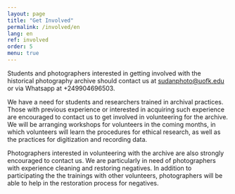 ```yaml
---
layout: page
title: "Get Involved"
permalink: /involved/en
lang: en
ref: involved
order: 5
menu: true
---
```


Students and photographers interested in getting involved with the historical photography archive should contact us at <sudanphoto@uofk.edu> or via Whatsapp at +249904696503.

We have a need for students and researchers trained in archival practices. Those with previous experience or interested in acquiring such experience are encouraged to contact us to get involved in volunteering for the archive. We will be arranging workshops for volunteers in the coming months, in which volunteers will learn the procedures for ethical research, as well as the practices for digitization and recording data.

Photographers interested in volunteering with the archive are also strongly encouraged to contact us. We are particularly in need of photographers with experience cleaning and restoring negatives. In addition to participating the the trainings with other volunteers, photographers will be able to help in the restoration process for negatives.
